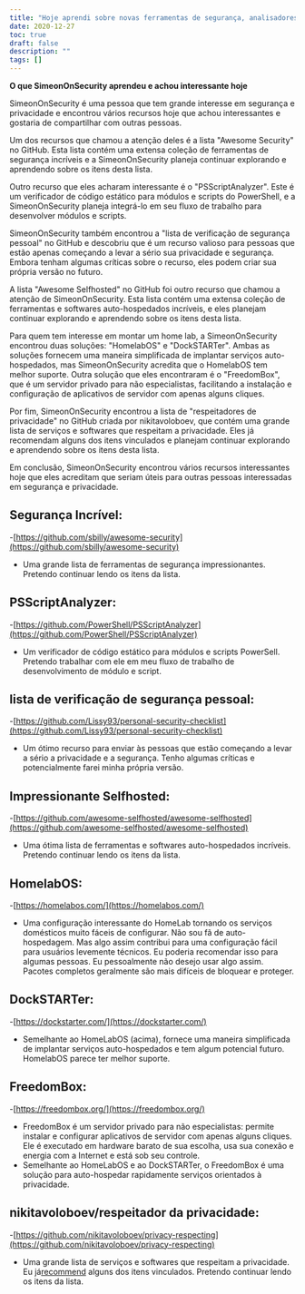 ```yaml
---
title: "Hoje aprendi sobre novas ferramentas de segurança, analisadores de código estático e opções de serviço auto-hospedado"
date: 2020-12-27
toc: true
draft: false
description: ""
tags: []
---
```


**O que SimeonOnSecurity aprendeu e achou interessante hoje**

SimeonOnSecurity é uma pessoa que tem grande interesse em segurança e privacidade e encontrou vários recursos hoje que achou interessantes e gostaria de compartilhar com outras pessoas.

Um dos recursos que chamou a atenção deles é a lista "Awesome Security" no GitHub. Esta lista contém uma extensa coleção de ferramentas de segurança incríveis e a SimeonOnSecurity planeja continuar explorando e aprendendo sobre os itens desta lista.

Outro recurso que eles acharam interessante é o "PSScriptAnalyzer". Este é um verificador de código estático para módulos e scripts do PowerShell, e a SimeonOnSecurity planeja integrá-lo em seu fluxo de trabalho para desenvolver módulos e scripts.

SimeonOnSecurity também encontrou a "lista de verificação de segurança pessoal" no GitHub e descobriu que é um recurso valioso para pessoas que estão apenas começando a levar a sério sua privacidade e segurança. Embora tenham algumas críticas sobre o recurso, eles podem criar sua própria versão no futuro.

A lista "Awesome Selfhosted" no GitHub foi outro recurso que chamou a atenção de SimeonOnSecurity. Esta lista contém uma extensa coleção de ferramentas e softwares auto-hospedados incríveis, e eles planejam continuar explorando e aprendendo sobre os itens desta lista.

Para quem tem interesse em montar um home lab, a SimeonOnSecurity encontrou duas soluções: "HomelabOS" e "DockSTARTer". Ambas as soluções fornecem uma maneira simplificada de implantar serviços auto-hospedados, mas SimeonOnSecurity acredita que o HomelabOS tem melhor suporte. Outra solução que eles encontraram é o "FreedomBox", que é um servidor privado para não especialistas, facilitando a instalação e configuração de aplicativos de servidor com apenas alguns cliques.

Por fim, SimeonOnSecurity encontrou a lista de "respeitadores de privacidade" no GitHub criada por nikitavoloboev, que contém uma grande lista de serviços e softwares que respeitam a privacidade. Eles já recomendam alguns dos itens vinculados e planejam continuar explorando e aprendendo sobre os itens desta lista.

Em conclusão, SimeonOnSecurity encontrou vários recursos interessantes hoje que eles acreditam que seriam úteis para outras pessoas interessadas em segurança e privacidade.


## Segurança Incrível:
-[https://github.com/sbilly/awesome-security](https://github.com/sbilly/awesome-security)
- Uma grande lista de ferramentas de segurança impressionantes. Pretendo continuar lendo os itens da lista.

## PSScriptAnalyzer:
-[https://github.com/PowerShell/PSScriptAnalyzer](https://github.com/PowerShell/PSScriptAnalyzer)
- Um verificador de código estático para módulos e scripts PowerSell. Pretendo trabalhar com ele em meu fluxo de trabalho de desenvolvimento de módulo e script.

## lista de verificação de segurança pessoal:
-[https://github.com/Lissy93/personal-security-checklist](https://github.com/Lissy93/personal-security-checklist)
- Um ótimo recurso para enviar às pessoas que estão começando a levar a sério a privacidade e a segurança. Tenho algumas críticas e potencialmente farei minha própria versão.

## Impressionante Selfhosted:
-[https://github.com/awesome-selfhosted/awesome-selfhosted](https://github.com/awesome-selfhosted/awesome-selfhosted)
- Uma ótima lista de ferramentas e softwares auto-hospedados incríveis. Pretendo continuar lendo os itens da lista.

## HomelabOS:
-[https://homelabos.com/](https://homelabos.com/)
- Uma configuração interessante do HomeLab tornando os serviços domésticos muito fáceis de configurar. Não sou fã de auto-hospedagem. Mas algo assim contribui para uma configuração fácil para usuários levemente técnicos. Eu poderia recomendar isso para algumas pessoas. Eu pessoalmente não desejo usar algo assim. Pacotes completos geralmente são mais difíceis de bloquear e proteger.

## DockSTARTer:
-[https://dockstarter.com/](https://dockstarter.com/)
- Semelhante ao HomeLabOS (acima), fornece uma maneira simplificada de implantar serviços auto-hospedados e tem algum potencial futuro. HomelabOS parece ter melhor suporte.

## FreedomBox:
-[https://freedombox.org/](https://freedombox.org/)
- FreedomBox é um servidor privado para não especialistas: permite instalar e configurar aplicativos de servidor com apenas alguns cliques. Ele é executado em hardware barato de sua escolha, usa sua conexão e energia com a Internet e está sob seu controle.
- Semelhante ao HomeLabOS e ao DockSTARTer, o FreedomBox é uma solução para auto-hospedar rapidamente serviços orientados à privacidade.

## nikitavoloboev/respeitador da privacidade:
-[https://github.com/nikitavoloboev/privacy-respecting](https://github.com/nikitavoloboev/privacy-respecting)
- Uma grande lista de serviços e softwares que respeitam a privacidade. Eu já[recommend](https://simeononsecurity.ch/recommendations) alguns dos itens vinculados. Pretendo continuar lendo os itens da lista.
